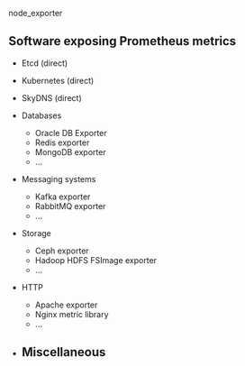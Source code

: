 

node_exporter


## Software exposing Prometheus metrics
- Etcd (direct)
- Kubernetes (direct)
- SkyDNS (direct)




- Databases
    - Oracle DB Exporter
    - Redis exporter
    - MongoDB exporter
    - ...
- Messaging systems
    - Kafka exporter
    - RabbitMQ exporter
    - ...
- Storage
    - Ceph exporter
    - Hadoop HDFS FSImage exporter
    - ...
- HTTP
    - Apache exporter
    - Nginx metric library
    - ...
- Miscellaneous
    - 